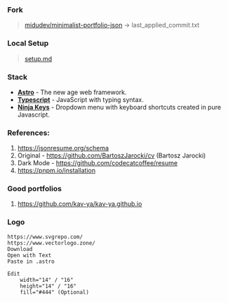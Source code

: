 ### Fork
> [midudev/minimalist-portfolio-json](https://github.com/midudev/minimalist-portfolio-json) -> last_applied_commit.txt 


### Local Setup
> [setup.md](himanshujain.dev/setup.md)


### Stack
- [**Astro**](https://astro.build/) - The new age web framework.
- [**Typescript**](https://www.typescriptlang.org/) - JavaScript with typing syntax.
- [**Ninja Keys**](https://github.com/ssleptsov/ninja-keys) - Dropdown menu with keyboard shortcuts created in pure Javascript.


### References:
1. https://jsonresume.org/schema
2. Original - https://github.com/BartoszJarocki/cv (Bartosz Jarocki)
3. Dark Mode - https://github.com/codecatcoffee/resume
4. https://pnpm.io/installation

### Good portfolios
1. https://github.com/kav-ya/kav-ya.github.io


### Logo
```
https://www.svgrepo.com/
https://www.vectorlogo.zone/
Download
Open with Text
Paste in .astro

Edit
    width="14" / "16"
    height="14" / "16"
    fill="#444" (Optional)
```